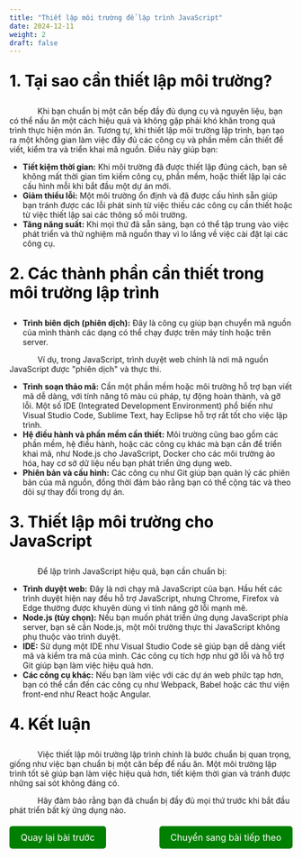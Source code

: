 ```yaml
---
title: "Thiết lập môi trường để lập trình JavaScript"
date: 2024-12-11
weight: 2
draft: false
---
```


<p style="font-size: 2em; font-weight: bold; color: black;">1. Tại sao cần thiết lập môi trường?
<p style="text-indent: 50px;">Khi bạn chuẩn bị một căn bếp đầy đủ dụng cụ và nguyên liệu, bạn có thể nấu ăn một cách hiệu quả và không gặp phải khó khăn trong quá trình thực hiện món ăn. Tương tự, khi thiết lập môi trường lập trình, bạn tạo ra một không gian làm việc đầy đủ các công cụ và phần mềm cần thiết để viết, kiểm tra và triển khai mã nguồn. Điều này giúp bạn:

- **Tiết kiệm thời gian:** Khi môi trường đã được thiết lập đúng cách, bạn sẽ không mất thời gian tìm kiếm công cụ, phần mềm, hoặc thiết lập lại các cấu hình mỗi khi bắt đầu một dự án mới.
- **Giảm thiểu lỗi:** Một môi trường ổn định và đã được cấu hình sẵn giúp bạn tránh được các lỗi phát sinh từ việc thiếu các công cụ cần thiết hoặc từ việc thiết lập sai các thông số môi trường.
- **Tăng năng suất:** Khi mọi thứ đã sẵn sàng, bạn có thể tập trung vào việc phát triển và thử nghiệm mã nguồn thay vì lo lắng về việc cài đặt lại các công cụ.
<p style="font-size: 2em; font-weight: bold; color: black;">2. Các thành phần cần thiết trong môi trường lập trình

- **Trình biên dịch (phiên dịch):** Đây là công cụ giúp bạn chuyển mã nguồn của mình thành các dạng có thể chạy được trên máy tính hoặc trên server. 
<p style="text-indent: 50px;">Ví dụ, trong JavaScript, trình duyệt web chính là nơi mã nguồn JavaScript được "phiên dịch" và thực thi.

- **Trình soạn thảo mã:** Cần một phần mềm hoặc môi trường hỗ trợ bạn viết mã dễ dàng, với tính năng tô màu cú pháp, tự động hoàn thành, và gỡ lỗi. Một số IDE (Integrated Development Environment) phổ biến như Visual Studio Code, Sublime Text, hay Eclipse hỗ trợ rất tốt cho việc lập trình.
- **Hệ điều hành và phần mềm cần thiết:** Môi trường cũng bao gồm các phần mềm, hệ điều hành, hoặc các công cụ khác mà bạn cần để triển khai mã, như Node.js cho JavaScript, Docker cho các môi trường ảo hóa, hay cơ sở dữ liệu nếu bạn phát triển ứng dụng web.
- **Phiên bản và cấu hình:** Các công cụ như Git giúp bạn quản lý các phiên bản của mã nguồn, đồng thời đảm bảo rằng bạn có thể cộng tác và theo dõi sự thay đổi trong dự án.
<p style="font-size: 2em; font-weight: bold; color: black;">3. Thiết lập môi trường cho JavaScript
<p style="text-indent: 50px;">Để lập trình JavaScript hiệu quả, bạn cần chuẩn bị:

- **Trình duyệt web:** Đây là nơi chạy mã JavaScript của bạn. Hầu hết các trình duyệt hiện nay đều hỗ trợ JavaScript, nhưng Chrome, Firefox và Edge thường được khuyên dùng vì tính năng gỡ lỗi mạnh mẽ.
- **Node.js (tùy chọn):** Nếu bạn muốn phát triển ứng dụng JavaScript phía server, bạn sẽ cần Node.js, một môi trường thực thi JavaScript không phụ thuộc vào trình duyệt.
- **IDE:** Sử dụng một IDE như Visual Studio Code sẽ giúp bạn dễ dàng viết mã và kiểm tra mã của mình. Các công cụ tích hợp như gỡ lỗi và hỗ trợ Git giúp bạn làm việc hiệu quả hơn.
- **Các công cụ khác:** Nếu bạn làm việc với các dự án web phức tạp hơn, bạn có thể cần đến các công cụ như Webpack, Babel hoặc các thư viện front-end như React hoặc Angular.
<p style="font-size: 2em; font-weight: bold; color: black;">4. Kết luận
<p style="text-indent: 50px;">Việc thiết lập môi trường lập trình chính là bước chuẩn bị quan trọng, giống như việc bạn chuẩn bị một căn bếp để nấu ăn. Một môi trường lập trình tốt sẽ giúp bạn làm việc hiệu quả hơn, tiết kiệm thời gian và tránh được những sai sót không đáng có. 
<p style="text-indent: 50px;">Hãy đảm bảo rằng bạn đã chuẩn bị đầy đủ mọi thứ trước khi bắt đầu phát triển bất kỳ ứng dụng nào.



<div style="display: flex; justify-content: space-between; align-items: center; margin: 20px 0;">
  <a href="http://localhost:1313/dinhtanplinh03/dinhtanplinh03.github.io.git/posts/posts1/" style="display: inline-block; padding: 10px 20px; background-color: green; color: white; text-decoration: none; border-radius: 5px; font-size: 16px;">Quay lại bài trước</a>
  <a href="http://localhost:1313/dinhtanplinh03/dinhtanplinh03.github.io.git/posts/posts3/" style="display: inline-block; padding: 10px 20px; background-color: green; color: white; text-decoration: none; border-radius: 5px; font-size: 16px;">Chuyển sang bài tiếp theo</a>
</div>


